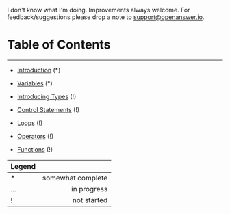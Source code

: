 
I don't know what I'm doing. Improvements always welcome. For feedback/suggestions please drop a note to [support@openanswer.io](mailto:support@openanswer.io).

# Table of Contents
* * *

* [Introduction](intro.md) (*)

* [Variables](variables.md) (*)

* [Introducing Types](types_intro.md) (!)

* [Control Statements](control-statements.md) (!)

* [Loops](loops.md) (!)

* [Operators](operators.md) (!)

* [Functions](functions.md) (!)


| Legend |                   |
|:-------|------------------:|
| *      | somewhat complete |
| ...    | in progress       |
| !      | not started       |
